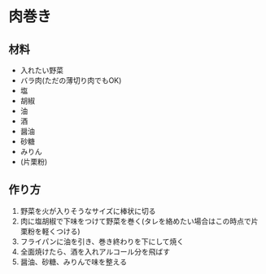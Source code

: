 # 肉巻き

## 材料
- 入れたい野菜
- バラ肉(ただの薄切り肉でもOK)
- 塩
- 胡椒
- 油
- 酒
- 醤油
- 砂糖
- みりん
- (片栗粉)

## 作り方
1. 野菜を火が入りそうなサイズに棒状に切る
2. 肉に塩胡椒で下味をつけて野菜を巻く(タレを絡めたい場合はこの時点で片栗粉を軽くつける)
3. フライパンに油を引き、巻き終わりを下にして焼く
4. 全面焼けたら、酒を入れアルコール分を飛ばす
5. 醤油、砂糖、みりんで味を整える
